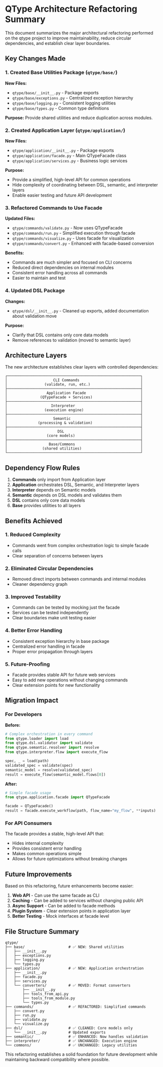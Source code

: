 # QType Architecture Refactoring Summary

This document summarizes the major architectural refactoring performed on the qtype project to improve maintainability, reduce circular dependencies, and establish clear layer boundaries.

## Key Changes Made

### 1. Created Base Utilities Package (`qtype/base/`)

**New Files:**
- `qtype/base/__init__.py` - Package exports
- `qtype/base/exceptions.py` - Centralized exception hierarchy
- `qtype/base/logging.py` - Consistent logging utilities
- `qtype/base/types.py` - Common type definitions

**Purpose:** Provide shared utilities and reduce duplication across modules.

### 2. Created Application Layer (`qtype/application/`)

**New Files:**
- `qtype/application/__init__.py` - Package exports
- `qtype/application/facade.py` - Main QTypeFacade class
- `qtype/application/services.py` - Business logic services

**Purpose:** 
- Provide a simplified, high-level API for common operations
- Hide complexity of coordinating between DSL, semantic, and interpreter layers
- Enable easier testing and future API development

### 3. Refactored Commands to Use Facade

**Updated Files:**
- `qtype/commands/validate.py` - Now uses QTypeFacade
- `qtype/commands/run.py` - Simplified execution through facade
- `qtype/commands/visualize.py` - Uses facade for visualization
- `qtype/commands/convert.py` - Enhanced with facade-based conversion

**Benefits:**
- Commands are much simpler and focused on CLI concerns
- Reduced direct dependencies on internal modules
- Consistent error handling across all commands
- Easier to maintain and test

### 4. Updated DSL Package

**Changes:**
- `qtype/dsl/__init__.py` - Cleaned up exports, added documentation about validation move

**Purpose:** 
- Clarify that DSL contains only core data models
- Remove references to validation (moved to semantic layer)

## Architecture Layers

The new architecture establishes clear layers with controlled dependencies:

```
┌─────────────────────────────────────────────────────────────┐
│                     CLI Commands                            │ 
│                 (validate, run, etc.)                       │
├─────────────────────────────────────────────────────────────┤
│                  Application Facade                         │
│               (QTypeFacade + Services)                      │
├─────────────────────────────────────────────────────────────┤
│                    Interpreter                              │
│                 (execution engine)                          │
├─────────────────────────────────────────────────────────────┤
│                     Semantic                                │
│              (processing & validation)                      │
├─────────────────────────────────────────────────────────────┤
│                       DSL                                   │
│                  (core models)                              │
├─────────────────────────────────────────────────────────────┤
│                   Base/Commons                              │
│                (shared utilities)                           │
└─────────────────────────────────────────────────────────────┘
```

## Dependency Flow Rules

1. **Commands** only import from Application layer
2. **Application** orchestrates DSL, Semantic, and Interpreter layers
3. **Interpreter** depends on Semantic models
4. **Semantic** depends on DSL models and validates them
5. **DSL** contains only core data models
6. **Base** provides utilities to all layers

## Benefits Achieved

### 1. **Reduced Complexity**
- Commands went from complex orchestration logic to simple facade calls
- Clear separation of concerns between layers

### 2. **Eliminated Circular Dependencies**
- Removed direct imports between commands and internal modules
- Cleaner dependency graph

### 3. **Improved Testability**
- Commands can be tested by mocking just the facade
- Services can be tested independently
- Clear boundaries make unit testing easier

### 4. **Better Error Handling**
- Consistent exception hierarchy in base package
- Centralized error handling in facade
- Proper error propagation through layers

### 5. **Future-Proofing**
- Facade provides stable API for future web services
- Easy to add new operations without changing commands
- Clear extension points for new functionality

## Migration Impact

### For Developers

**Before:**
```python
# Complex orchestration in every command
from qtype.loader import load
from qtype.dsl.validator import validate
from qtype.semantic.resolver import resolve
from qtype.interpreter.flow import execute_flow

spec, _ = load(path)
validated_spec = validate(spec)
semantic_model = resolve(validated_spec)
result = execute_flow(semantic_model.flows[0])
```

**After:**
```python
# Simple facade usage
from qtype.application.facade import QTypeFacade

facade = QTypeFacade()
result = facade.execute_workflow(path, flow_name="my_flow", **inputs)
```

### For API Consumers

The facade provides a stable, high-level API that:
- Hides internal complexity
- Provides consistent error handling
- Makes common operations simple
- Allows for future optimizations without breaking changes

## Future Improvements

Based on this refactoring, future enhancements become easier:

1. **Web API** - Can use the same facade as CLI
2. **Caching** - Can be added to services without changing public API
3. **Async Support** - Can be added to facade methods
4. **Plugin System** - Clear extension points in application layer
5. **Better Testing** - Mock interfaces at facade level

## File Structure Summary

```
qtype/
├── base/                    # ✅ NEW: Shared utilities
│   ├── __init__.py
│   ├── exceptions.py
│   ├── logging.py
│   └── types.py
├── application/             # ✅ NEW: Application orchestration
│   ├── __init__.py
│   ├── facade.py
│   ├── services.py
│   └── converters/          # ✅ MOVED: Format converters
│       ├── __init__.py
│       ├── tools_from_api.py
│       ├── tools_from_module.py
│       └── types.py
├── commands/                # ✅ REFACTORED: Simplified commands
│   ├── convert.py
│   ├── run.py
│   ├── validate.py
│   └── visualize.py
├── dsl/                     # ✅ CLEANED: Core models only
│   └── __init__.py          # Updated exports
├── semantic/                # ✅ ENHANCED: Now handles validation
├── interpreter/             # ✅ UNCHANGED: Execution engine
└── commons/                 # ✅ UNCHANGED: Legacy utilities
```

This refactoring establishes a solid foundation for future development while maintaining backward compatibility where possible.
